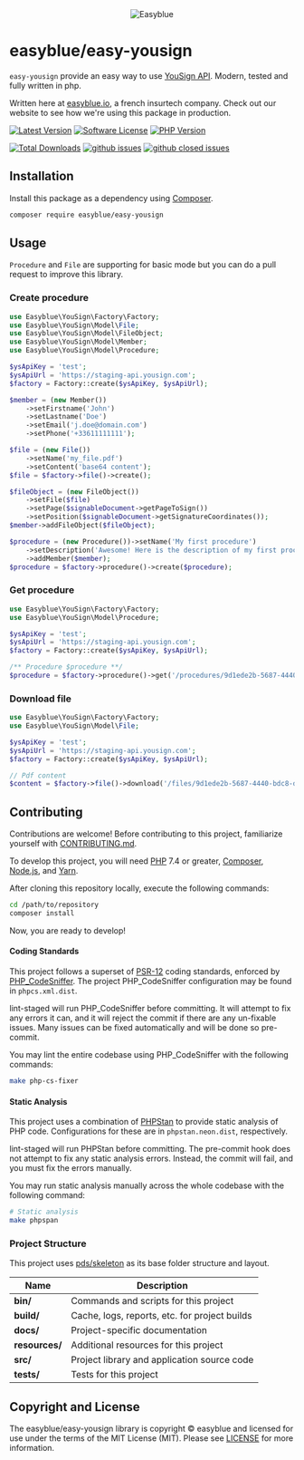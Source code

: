 <center><img src="https://i.imgur.com/bo6FcQ7.png" alt="Easyblue" /></center>

# easyblue/easy-yousign
`easy-yousign` provide an easy way to use [YouSign API](https://dev.yousign.com/). Modern, tested and fully written in php.

Written here at [easyblue.io](https://www.easyblue.io/), a french insurtech company. Check out our website to see how we're using this package in production.


[![Latest Version][badge-release]][packagist]
[![Software License][badge-license]][license]
[![PHP Version][badge-php]][php]
<!--[![Coverage Status][badge-coverage]][coverage]-->
[![Total Downloads][badge-downloads]][downloads]
[![github issues](https://img.shields.io/github/issues/easyblueio/easy-cache-react.svg?style=flat-square)](https://github.com/easyblueio/easy-yousign/issues)
[![github closed issues](https://img.shields.io/github/issues-closed/easyblueio/easy-cache-react.svg?style=flat-square&colorB=44cc11)](https://github.com/easyblueio/easy-yousign/issues?q=is%3Aissue+is%3Aclosed)

[badge-release]: https://img.shields.io/packagist/v/easyblue/easy-yousign.svg?style=flat-square&label=release
[badge-license]: https://img.shields.io/packagist/l/easyblue/easy-yousign.svg?style=flat-square
[badge-php]: https://img.shields.io/packagist/php-v/easyblue/easy-yousign.svg?style=flat-square
[badge-coverage]: https://img.shields.io/coveralls/github/easyblue/easy-yousign/master.svg?style=flat-square
[badge-downloads]: https://img.shields.io/packagist/dt/easyblue/easy-yousign.svg?style=flat-square&colorB=mediumvioletred

[packagist]: https://packagist.org/packages/easyblue/easy-yousign
[license]: https://github.com/easyblueio/easy-yousign/blob/master/LICENSE
[php]: https://php.net
[coverage]: https://coveralls.io/r/easyblue/easy-yousign?branch=master
[downloads]: https://packagist.org/packages/easyblue/easy-yousign

## Installation

Install this package as a dependency using [Composer](https://getcomposer.org).

``` bash
composer require easyblue/easy-yousign
```


## Usage

`Procedure` and `File` are supporting for basic mode but you can do a pull request to improve this library.

### Create procedure
``` php
use Easyblue\YouSign\Factory\Factory;
use Easyblue\YouSign\Model\File;
use Easyblue\YouSign\Model\FileObject;
use Easyblue\YouSign\Model\Member;
use Easyblue\YouSign\Model\Procedure;

$ysApiKey = 'test';
$ysApiUrl = 'https://staging-api.yousign.com'; 
$factory = Factory::create($ysApiKey, $ysApiUrl);

$member = (new Member())
    ->setFirstname('John')
    ->setLastname('Doe')
    ->setEmail('j.doe@domain.com')
    ->setPhone('+33611111111');

$file = (new File())
    ->setName('my_file.pdf')
    ->setContent('base64 content');
$file = $factory->file()->create();

$fileObject = (new FileObject())
    ->setFile($file)
    ->setPage($signableDocument->getPageToSign())
    ->setPosition($signableDocument->getSignatureCoordinates());
$member->addFileObject($fileObject);

$procedure = (new Procedure())->setName('My first procedure')
    ->setDescription('Awesome! Here is the description of my first procedure')
    ->addMember($member);
$procedure = $factory->procedure()->create($procedure);
```

### Get procedure
``` php
use Easyblue\YouSign\Factory\Factory;
use Easyblue\YouSign\Model\Procedure;

$ysApiKey = 'test';
$ysApiUrl = 'https://staging-api.yousign.com'; 
$factory = Factory::create($ysApiKey, $ysApiUrl);

/** Procedure $procedure **/
$procedure = $factory->procedure()->get('/procedures/9d1ede2b-5687-4440-bdc8-dd0bc64f668c');
```

### Download file
``` php
use Easyblue\YouSign\Factory\Factory;
use Easyblue\YouSign\Model\File;

$ysApiKey = 'test';
$ysApiUrl = 'https://staging-api.yousign.com'; 
$factory = Factory::create($ysApiKey, $ysApiUrl);

// Pdf content
$content = $factory->file()->download('/files/9d1ede2b-5687-4440-bdc8-dd0bc64f668c');
```

## Contributing

Contributions are welcome! Before contributing to this project, familiarize
yourself with [CONTRIBUTING.md](CONTRIBUTING.md).

To develop this project, you will need [PHP](https://www.php.net) 7.4 or greater,
[Composer](https://getcomposer.org), [Node.js](https://nodejs.org/), and
[Yarn](https://yarnpkg.com).

After cloning this repository locally, execute the following commands:

``` bash
cd /path/to/repository
composer install
```

Now, you are ready to develop!


#### Coding Standards

This project follows a superset of [PSR-12](https://www.php-fig.org/psr/psr-12/)
coding standards, enforced by [PHP_CodeSniffer](https://github.com/squizlabs/PHP_CodeSniffer).
The project PHP_CodeSniffer configuration may be found in `phpcs.xml.dist`.

lint-staged will run PHP_CodeSniffer before committing. It will attempt to fix
any errors it can, and it will reject the commit if there are any un-fixable
issues. Many issues can be fixed automatically and will be done so pre-commit.

You may lint the entire codebase using PHP_CodeSniffer with the following
commands:

``` bash
make php-cs-fixer
```

#### Static Analysis

This project uses a combination of [PHPStan](https://github.com/phpstan/phpstan) to provide static analysis of PHP
code. Configurations for these are in `phpstan.neon.dist`,
respectively.

lint-staged will run PHPStan before committing. The pre-commit hook
does not attempt to fix any static analysis errors. Instead, the commit will
fail, and you must fix the errors manually.

You may run static analysis manually across the whole codebase with the
following command:

``` bash
# Static analysis
make phpspan
```

### Project Structure

This project uses [pds/skeleton](https://github.com/php-pds/skeleton) as its
base folder structure and layout.

| Name              | Description                                    |
| ------------------| ---------------------------------------------- |
| **bin/**          | Commands and scripts for this project          |
| **build/**        | Cache, logs, reports, etc. for project builds  |
| **docs/**         | Project-specific documentation                 |
| **resources/**    | Additional resources for this project          |
| **src/**          | Project library and application source code    |
| **tests/**        | Tests for this project                         |





## Copyright and License

The easyblue/easy-yousign library is copyright © easyblue
and licensed for use under the terms of the
MIT License (MIT). Please see [LICENSE](LICENSE) for more information.



